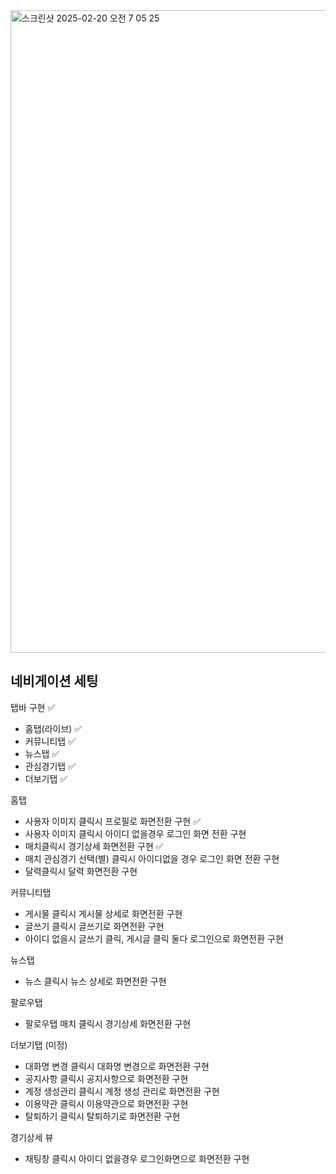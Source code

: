 <img width="1028" alt="스크린샷 2025-02-20 오전 7 05 25" src="https://github.com/user-attachments/assets/8a81e004-a593-40fa-bf6b-79c721430305" />

## 네비게이션 세팅

탭바 구현 ✅

- 홈탭(라이브) ✅
- 커뮤니티탭 ✅
- 뉴스탭 ✅
- 관심경기탭 ✅
- 더보기탭 ✅

홈탭

- 사용자 이미지 클릭시 프로필로 화면전환 구현 ✅
- 사용자 이미지 클릭시 아이디 없을경우 로그인 화면 전환 구현
- 매치클릭시 경기상세 화면전환 구현 ✅
- 매치 관심경기 선택(별) 클릭시 아이디없을 경우 로그인 화면 전환 구현
- 달력클릭시 달력 화면전환 구현

커뮤니티탭

- 게시물 클릭시 게시물 상세로 화면전환 구현
- 글쓰기 클릭시 글쓰기로 화면전환 구현
- 아이디 없을시 글쓰기 클릭, 게시글 클릭 둘다 로그인으로 화면전환 구현

뉴스탭

- 뉴스 클릭시 뉴스 상세로 화면전환 구현

팔로우탭

- 팔로우탭 매치 클릭시 경기상세 화면전환 구현

더보기탭 (미정)

- 대화명 변경 클릭시 대화명 변경으로 화면전환 구현
- 공지사항 클릭시 공지사항으로 화면전환 구현
- 계정 생성관리 클릭시 계정 생성 관리로 화면전환 구현
- 이용약관 클릭시 이용약관으로 화면전환 구현
- 탈퇴하기 클릭시 탈퇴하기로 화면전환 구현

경기상세 뷰
- 채팅창 클릭시 아이디 없을경우 로그인화면으로 화면전환 구현

